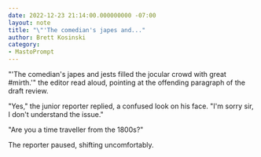 ```yaml
---
date: 2022-12-23 21:14:00.000000000 -07:00
layout: note
title: "\"'The comedian's japes and..."
author: Brett Kosinski
category:
- MastoPrompt
---
```

"'The comedian's japes and jests filled the jocular crowd with great #mirth.'" the editor read aloud, pointing at the offending paragraph of the draft review.

"Yes," the junior reporter replied, a confused look on his face.  "I'm sorry sir, I don't understand the issue."

"Are you a time traveller from the 1800s?"

The reporter paused, shifting uncomfortably.